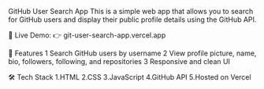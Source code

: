 GitHub User Search App
This is a simple web app that allows you to search for GitHub users and display their public profile details using the GitHub API.

🔗 Live Demo:
👉 git-user-search-app.vercel.app


🚀 Features
1 Search GitHub users by username
2 View profile picture, name, bio, followers, following, and repositories
3 Responsive and clean UI

🛠️ Tech Stack
1.HTML
2.CSS
3.JavaScript
4.GitHub  API
5.Hosted on Vercel

